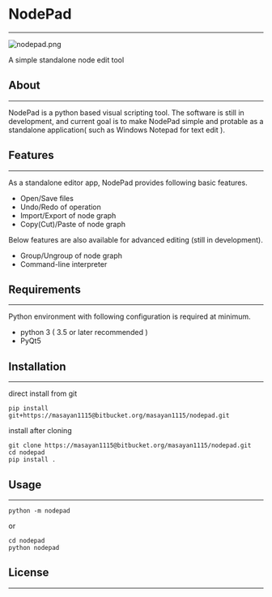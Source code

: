 # NodePad

------

![nodepad.png](https://bitbucket.org/repo/p8k4Lrr/images/160901691-nodepad.png)

A simple standalone node edit tool

## About

------

NodePad is a python based visual scripting tool. The software is still in development, and current goal is to make NodePad simple and protable as a standalone application( such as Windows Notepad for text edit ).



## Features ##

------

As a standalone editor app, NodePad provides following basic features.

- Open/Save files
- Undo/Redo of operation
- Import/Export of node graph
- Copy(Cut)/Paste of node graph

Below features are also available for advanced editing (still in development).

- Group/Ungroup of node graph
- Command-line interpreter

## Requirements ##

------

Python environment with following configuration is required at minimum.

* python 3 ( 3.5 or later recommended ) 
* PyQt5

## Installation ##

------

direct install from git

```
pip install git+https://masayan1115@bitbucket.org/masayan1115/nodepad.git
```

install after cloning

```
git clone https://masayan1115@bitbucket.org/masayan1115/nodepad.git
cd nodepad
pip install .
```

## Usage ##

------

```
python -m nodepad
```

or

```
cd nodepad
python nodepad
```



## License

------

